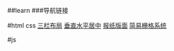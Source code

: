 ##learn
###导航链接

#html css
[三栏布局](http://www.xiaoluo.win/Loadjs/hctask/task3.html)
[垂直水平居中](http://www.xiaoluo.win/Loadjs/hctask/task4.html)
[报纸版面](http://www.xiaoluo.win/Loadjs/hctask/task6.html)
[简易栅格系统](http://www.xiaoluo.win/Loadjs/hctask/task8.html)

#js
